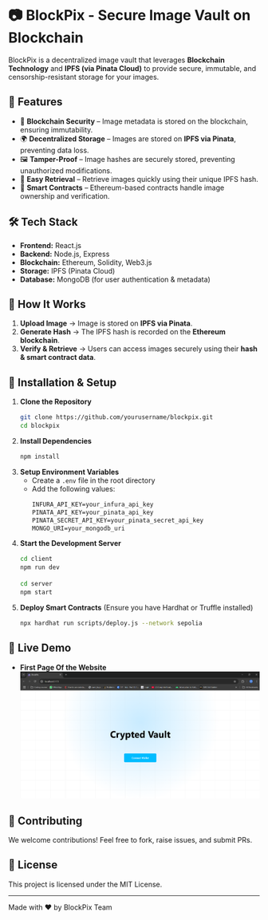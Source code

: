 # 📷 BlockPix - Secure Image Vault on Blockchain

BlockPix is a decentralized image vault that leverages **Blockchain Technology** and **IPFS (via Pinata Cloud)** to provide secure, immutable, and censorship-resistant storage for your images.

## 🚀 Features

- 🔐 **Blockchain Security** – Image metadata is stored on the blockchain, ensuring immutability.
- 🌍 **Decentralized Storage** – Images are stored on **IPFS via Pinata**, preventing data loss.
- 🖼️ **Tamper-Proof** – Image hashes are securely stored, preventing unauthorized modifications.
- 🔎 **Easy Retrieval** – Retrieve images quickly using their unique IPFS hash.
- 📜 **Smart Contracts** – Ethereum-based contracts handle image ownership and verification.

## 🛠️ Tech Stack

- **Frontend:** React.js
- **Backend:** Node.js, Express
- **Blockchain:** Ethereum, Solidity, Web3.js
- **Storage:** IPFS (Pinata Cloud)
- **Database:** MongoDB (for user authentication & metadata)

## 📌 How It Works

1. **Upload Image** → Image is stored on **IPFS via Pinata**.
2. **Generate Hash** → The IPFS hash is recorded on the **Ethereum blockchain**.
3. **Verify & Retrieve** → Users can access images securely using their **hash & smart contract data**.

## 🔧 Installation & Setup

1. **Clone the Repository**
   ```sh
   git clone https://github.com/yourusername/blockpix.git
   cd blockpix
   ```
2. **Install Dependencies**
   ```sh
   npm install
   ```
3. **Setup Environment Variables**
   - Create a `.env` file in the root directory
   - Add the following values:
     ```env
     INFURA_API_KEY=your_infura_api_key
     PINATA_API_KEY=your_pinata_api_key
     PINATA_SECRET_API_KEY=your_pinata_secret_api_key
     MONGO_URI=your_mongodb_uri
     ```
4. **Start the Development Server**
   ```sh
   cd client
   npm run dev

   cd server
   npm start
   ```
5. **Deploy Smart Contracts** (Ensure you have Hardhat or Truffle installed)
   ```sh
   npx hardhat run scripts/deploy.js --network sepolia
   ```

## 🚀 Live Demo

- **First Page Of the Website**
![image-1](images/image-1.png)

## 🤝 Contributing

We welcome contributions! Feel free to fork, raise issues, and submit PRs.

## 📜 License

This project is licensed under the MIT License.

---
Made with ❤️ by BlockPix Team
